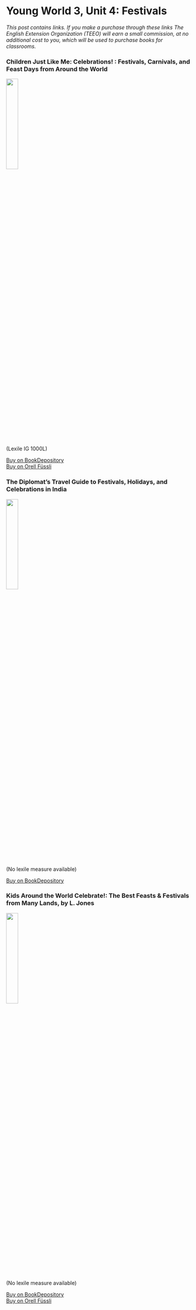 # Young World 3, Unit 4: Festivals
*This post contains links. If you make a purchase through these links The English Extension Organization (TEEO) will earn a small commission, at no additional cost to you, which will be used to purchase books for classrooms.*
###  Children Just Like Me: Celebrations! : Festivals, Carnivals, and Feast Days from Around the World

<img src="https://i.imgur.com/iVed7IA.png" width="25%" />

(Lexile IG 1000L)

<a href="https://www.bookdepository.com/Children-Just-Like-Me-Celebrations-Anabel-Kindersley/9780789420275?ref=grid-view&qid=1675199787140&sr=1-2" rel="nofollow"> Buy on BookDepository</a>  
<a href="https://www.orellfuessli.ch/shop/home/artikeldetails/A1003413361" rel="nofollow">Buy on Orell Füssli</a>

### The Diplomat’s Travel Guide to Festivals, Holidays, and Celebrations in India

<img src="https://imgur.com/7xZJf2L.png" width="25%" />

(No lexile measure available)


<a href="https://www.bookdepository.com/Diplomats-Travel-Guide-Festivals-Holidays-Celebrations-India-Mohan-Pandey/9798615530456?ref=grid-view&qid=1674320907383&sr=1-1" rel="nofollow"> Buy on BookDepository</a>  

### Kids Around the World Celebrate!: The Best Feasts & Festivals from Many Lands, by L. Jones

<img src="https://imgur.com/fZ4PdHh.png" width="25%" />

(No lexile measure available)

<a href="https://www.bookdepository.com/Kids-Around-World-Celebrate-Best-Feasts-Festivals-from-Many-Lands-L-Jones/9780471345275?ref=grid-view&qid=1674321111991&sr=1-1" rel="nofollow"> Buy on BookDepository</a>  
<a href="https://www.orellfuessli.ch/shop/home/artikeldetails/A1005087127" rel="nofollow">Buy on Orell Füssli</a>
<!--stackedit_data:
eyJoaXN0b3J5IjpbNTQ0NzczNDAyLC0xMTczMTU4MTgwLC03Mz
MxNTQwOTYsLTEyMTY0NDA4MTcsMjY0OTY4OTQ2LC0xMTMxODAz
MTU2XX0=
-->